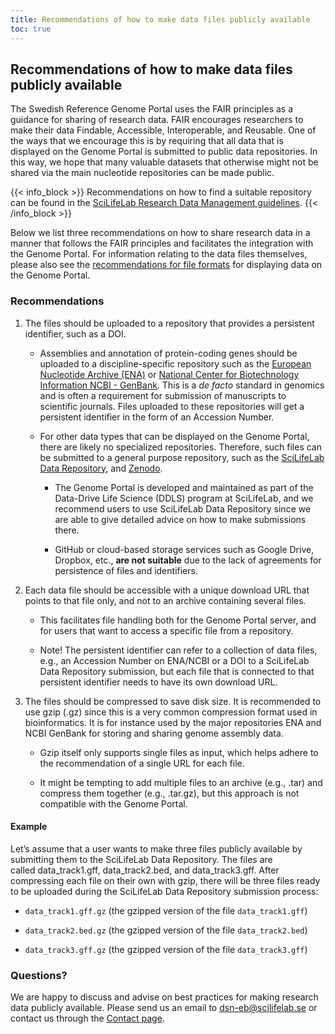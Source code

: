 ```yaml
---
title: Recommendations of how to make data files publicly available
toc: true
---
```


## Recommendations of how to make data files publicly available

The Swedish Reference Genome Portal uses the FAIR principles as a guidance for sharing of research data. FAIR encourages researchers to make their data Findable, Accessible, Interoperable, and Reusable. One of the ways that we encourage this is by requiring that all data that is displayed on the Genome Portal is submitted to public data repositories. In this way, we hope that many valuable datasets that otherwise might not be shared via the main nucleotide repositories can be made public.

{{< info_block >}}
Recommendations on how to find a suitable repository can be found in the <a href="https://data-guidelines.scilifelab.se/data-life-cycle/share/">SciLifeLab Research Data Management guidelines</a>.
{{< /info_block >}}

Below we list three recommendations on how to share research data in a manner that follows the FAIR principles and facilitates the integration with the Genome Portal. For information relating to the data files themselves, please also see the <a href="/contribute/recommendations_for_file_formats"> recommendations for file formats</a> for displaying data on the Genome Portal.

### Recommendations

1. The files should be uploaded to a repository that provides a persistent identifier, such as a DOI.

    - Assemblies and annotation of protein-coding genes should be uploaded to a discipline-specific repository such as the <a href="https://www.ebi.ac.uk/ena/browser/home">European Nucleotide Archive (ENA)</a>  or
    <a href=" https://www.ncbi.nlm.nih.gov/genbank/"> National Center for Biotechnology Information NCBI - GenBank</a>. This is a *de facto* standard in genomics and is often a requirement for submission of manuscripts to scientific journals. Files uploaded to these repositories will get a persistent identifier in the form of an Accession Number.

    - For other data types that can be displayed on the Genome Portal, there are likely no specialized repositories. Therefore, such files can be submitted to a general purpose repository, such as the <a href="https://figshare.scilifelab.se/">SciLifeLab Data Repository</a>, and <a href="https://zenodo.org/">Zenodo</a>.

        - The Genome Portal is developed and maintained as part of the Data-Drive Life Science (DDLS) program at SciLifeLab, and we recommend users to use SciLifeLab Data Repository since we are able to give detailed advice on how to make submissions there.

        - GitHub or cloud-based storage services such as Google Drive, Dropbox, etc., **are not suitable** due to the lack of agreements for persistence of files and identifiers.

2. Each data file should be accessible with a unique download URL that points to that file only, and not to an archive containing several files.

    - This facilitates file handling both for the Genome Portal server, and for users that want to access a specific file from a repository.

    - Note! The persistent identifier can refer to a collection of data files, e.g., an Accession Number on ENA/NCBI or a DOI to a SciLifeLab Data Repository submission, but each file that is connected to that persistent identifier needs to have its own download URL.

3. The files should be compressed to save disk size. It is recommended to use gzip (.gz) since this is a very common compression format used in bioinformatics. It is for instance used by the major repositories ENA and NCBI GenBank for storing and sharing genome assembly data.

    - Gzip itself only supports single files as input, which helps adhere to the recommendation of a single URL for each file.

    - It might be tempting to add multiple files to an archive (e.g., .tar) and compress them together (e.g., .tar.gz), but this approach is not compatible with the Genome Portal.

#### Example

Let’s assume that a user wants to make three files publicly available by submitting them to the SciLifeLab Data Repository. The files are called data_track1.gff, data_track2.bed, and data_track3.gff. After compressing each file on their own with gzip, there will be three files ready to be uploaded during the SciLifeLab Data Repository submission process:

- `data_track1.gff.gz` (the gzipped version of the file `data_track1.gff`)

- `data_track2.bed.gz` (the gzipped version of the file `data_track2.bed`)

- `data_track3.gff.gz` (the gzipped version of the file `data_track3.gff`)

### Questions?

We are happy to discuss and advise on best practices for making research data publicly available. Please send us an email to [dsn-eb@scilifelab.se](mailto:dsn-eb@scilifelab.se) or contact us through the <a href="/contact">Contact page</a>.
